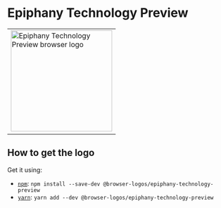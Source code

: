Epiphany Technology Preview
===========================

<!-- markdownlint-disable line-length no-inline-html -->
<table>
    <tr height=240>
        <td>
            <a href="https://github.com/alrra/browser-logos/tree/bd3dab6559289cf4f73a4a66b73c1aada76666b0/src/epiphany-technology-preview">
                <img width=230 src="https://raw.githubusercontent.com/alrra/browser-logos/bd3dab6559289cf4f73a4a66b73c1aada76666b0/src/epiphany-technology-preview/epiphany-technology-preview_512x512.png" alt="Epiphany Technology Preview browser logo">
            </a>
        </td>
    </tr>
</table>
<!-- markdownlint-enable line-length no-inline-html -->

How to get the logo
-------------------

Get it using:

* [`npm`][npm]: `npm install --save-dev @browser-logos/epiphany-technology-preview`
* [`yarn`][yarn]: `yarn add --dev @browser-logos/epiphany-technology-preview`

<!-- Link labels: -->

[npm]: https://www.npmjs.com/
[yarn]: https://yarnpkg.com/
